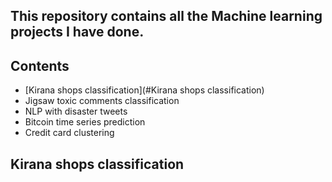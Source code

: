## This repository contains all the Machine learning projects I have done.
## **Contents**
- [Kirana shops classification](#Kirana shops classification)
- Jigsaw toxic comments classification
- NLP with disaster tweets
- Bitcoin time series prediction
- Credit card clustering

## **Kirana shops classification**




